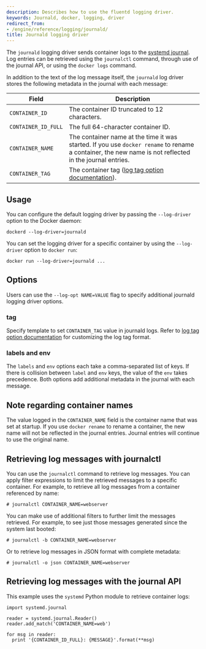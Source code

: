```yaml
---
description: Describes how to use the fluentd logging driver.
keywords: Journald, docker, logging, driver
redirect_from:
- /engine/reference/logging/journald/
title: Journald logging driver
---
```


The `journald` logging driver sends container logs to the [systemd
journal](http://www.freedesktop.org/software/systemd/man/systemd-journald.service.html).
Log entries can be retrieved using the `journalctl` command, through use of the
journal API, or using the `docker logs` command.

In addition to the text of the log message itself, the `journald` log driver
stores the following metadata in the journal with each message:

| Field               | Description |
----------------------|-------------|
| `CONTAINER_ID`      | The container ID truncated to 12 characters. |
| `CONTAINER_ID_FULL` | The full 64-character container ID. |
| `CONTAINER_NAME`    | The container name at the time it was started. If you use `docker rename` to rename a container, the new name is not reflected in the journal entries. |
| `CONTAINER_TAG`     | The container tag ([log tag option documentation](log_tags.md)). |

## Usage

You can configure the default logging driver by passing the `--log-driver`
option to the Docker daemon:

    dockerd --log-driver=journald

You can set the logging driver for a specific container by using the
`--log-driver` option to `docker run`:

    docker run --log-driver=journald ...

## Options

Users can use the `--log-opt NAME=VALUE` flag to specify additional journald
logging driver options.

### tag

Specify template to set `CONTAINER_TAG` value in journald logs. Refer to
[log tag option documentation](log_tags.md) for customizing the log tag format.

### labels and env

The `labels` and `env` options each take a comma-separated list of keys. If
there is collision between `label` and `env` keys, the value of the `env` takes
precedence. Both options add additional metadata in the journal with each
message.

## Note regarding container names

The value logged in the `CONTAINER_NAME` field is the container name that was
set at startup.  If you use `docker rename` to rename a container, the new name
will not be reflected in the journal entries. Journal entries will continue to
use the original name.

## Retrieving log messages with journalctl

You can use the `journalctl` command to retrieve log messages.  You
can apply filter expressions to limit the retrieved messages to a
specific container.  For example, to retrieve all log messages from a
container referenced by name:

    # journalctl CONTAINER_NAME=webserver

You can make use of additional filters to further limit the messages
retrieved.  For example, to see just those messages generated since
the system last booted:

    # journalctl -b CONTAINER_NAME=webserver

Or to retrieve log messages in JSON format with complete metadata:

    # journalctl -o json CONTAINER_NAME=webserver

## Retrieving log messages with the journal API

This example uses the `systemd` Python module to retrieve container
logs:

    import systemd.journal

    reader = systemd.journal.Reader()
    reader.add_match('CONTAINER_NAME=web')

    for msg in reader:
      print '{CONTAINER_ID_FULL}: {MESSAGE}'.format(**msg)
